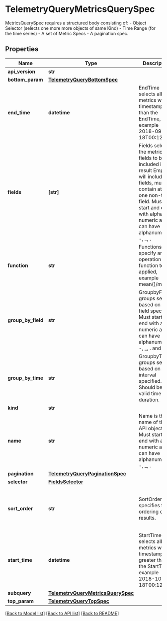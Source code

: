# TelemetryQueryMetricsQuerySpec

MetricsQuerySpec requires a structured body consisting of: -  Object Selector (selects one more more objects of same Kind) -  Time Range (for the time series) -  A set of Metric Specs -  A pagination spec.
## Properties
Name | Type | Description | Notes
------------ | ------------- | ------------- | -------------
**api_version** | **str** |  | [optional] 
**bottom_param** | [**TelemetryQueryBottomSpec**](TelemetryQueryBottomSpec.md) |  | [optional] 
**end_time** | **datetime** | EndTime selects all metrics with timestamp less than the EndTime, example 2018-09-18T00:12:00Z. | [optional] 
**fields** | **[str]** | Fields select the metric fields to be included in the result Empty will include all fields, must contain at least one non-tag field. Must start and end with alpha numeric and can have alphanumeric, -, _, . | [optional] 
**function** | **str** | Functions specify an operation function to be applied, example mean()/max(). | [optional]  if omitted the server will use the default value of "none"
**group_by_field** | **str** | GroupbyField groups series based on the field specified. Must start and end with alpha numeric and can have alphanumeric, -, _, . and ,. | [optional] 
**group_by_time** | **str** | GroupbyTime groups series based on the interval specified. Should be a valid time duration. | [optional] 
**kind** | **str** |  | [optional] 
**name** | **str** | Name is the name of the API object. Must start and end with alpha numeric and can have alphanumeric, -, _, . | [optional] 
**pagination** | [**TelemetryQueryPaginationSpec**](TelemetryQueryPaginationSpec.md) |  | [optional] 
**selector** | [**FieldsSelector**](FieldsSelector.md) |  | [optional] 
**sort_order** | **str** | SortOrder specifies time ordering of results. | [optional]  if omitted the server will use the default value of "ascending"
**start_time** | **datetime** | StartTime selects all metrics with timestamp greater than the StartTime, example 2018-10-18T00:12:00Z. | [optional] 
**subquery** | [**TelemetryQueryMetricsQuerySpec**](TelemetryQueryMetricsQuerySpec.md) |  | [optional] 
**top_param** | [**TelemetryQueryTopSpec**](TelemetryQueryTopSpec.md) |  | [optional] 

[[Back to Model list]](../README.md#documentation-for-models) [[Back to API list]](../README.md#documentation-for-api-endpoints) [[Back to README]](../README.md)


